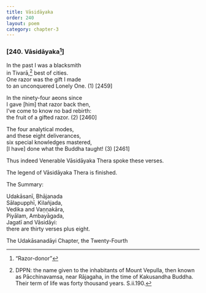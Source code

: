 ```yaml
---
title: Vāsidāyaka
order: 240
layout: poem
category: chapter-3
---
```


### \[240. Vāsidāyaka[^1]\]

In the past I was a blacksmith  
in Tivarā,[^2] best of cities.  
One razor was the gift I made  
to an unconquered Lonely One. (1) \[2459\]

In the ninety-four aeons since  
I gave \[him\] that razor back then,  
I’ve come to know no bad rebirth:  
the fruit of a gifted razor. (2) \[2460\]

The four analytical modes,  
and these eight deliverances,  
six special knowledges mastered,  
\[I have\] done what the Buddha taught! (3) \[2461\]

Thus indeed Venerable Vāsidāyaka Thera spoke these verses.

The legend of Vāsidāyaka Thera is finished.

The Summary:

Udakāsanī, Bhājanada  
Sālapupphī, Kilañjada,  
Vedika and Vaṇṇakāra,  
Piyālam, Ambayāgada,  
Jagatī and Vāsidāyi:  
there are thirty verses plus eight.

The Udakāsanadāyi Chapter, the Twenty-Fourth

[^1]: “Razor-donor”

[^2]: DPPN: the name given to the inhabitants of Mount Vepulla, then known as Pā<span class="diacritics" data-state="on">c</span><span class="no-diacritics" data-state="off">ch</span>inavamsa, near Rājagaha, in the time of Kakusandha Buddha. Their term of life was forty thousand years. S.ii.190.
